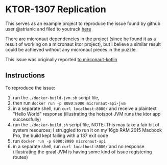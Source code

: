 # KTOR-1307 Replication

This serves as an example project to reproduce the issue found by github user @atrianic and filed to youtrack [here](https://youtrack.jetbrains.com/issue/KTOR-1307)

There are micronaut dependencies in the project (since he found it as a result of working on a micronaut ktor project),
but I believe a similar result could be achieved without any micronaut pieces in the puzzle.

This issue was originally reported [to mirconaut-kotlin](https://github.com/micronaut-projects/micronaut-kotlin/issues/163)

## Instructions

To reproduce the issue:

1. run the `./docker-build-jvm.sh` script file, 
2. then run `docker run -p 8080:8080 micronaut-api-jvm`
3. in a separate shell, run `curl localhost:8080/` and receive a plaintext "Hello World" response (illustrating the hotspot JVM runs the ktor app successfully)
4. run the `./docker-build.sh` script file, 
NOTE: This may take a fair bit of system resources; I struggled to run it on my 16gb RAM 2015 Macbook Pro, the build kept failing with a 137 exit code
5. run `docker run -p 8080:8080 micronaut-api`
6. in a separate shell, run `curl localhost:8080/` and no response (illustrating the graal JVM is having some kind of issue registering routes)

